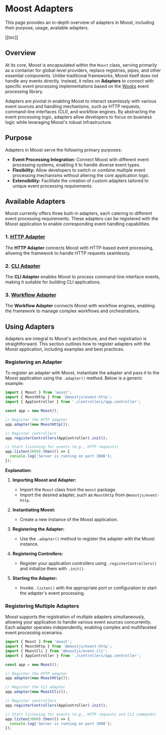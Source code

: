 # Moost Adapters

This page provides an in-depth overview of adapters in Moost, including their purpose, usage, available adapters.

[[toc]]

## Overview

At its core, Moost is encapsulated within the `Moost` class, serving primarily as a container for global-level providers, replace registries, pipes, and other essential components. Unlike traditional frameworks, Moost itself does not handle any events directly. Instead, it relies on **Adapters** to connect with specific event processing implementations based on the [Wooks](https://github.com/wooksjs/wooks) event processing library.

Adapters are pivotal in enabling Moost to interact seamlessly with various event sources and handling mechanisms, such as HTTP requests, command-line interfaces (CLI), and workflow engines. By abstracting the event processing logic, adapters allow developers to focus on business logic while leveraging Moost's robust infrastructure.

## Purpose

Adapters in Moost serve the following primary purposes:

- **Event Processing Integration:** Connect Moost with different event processing systems, enabling it to handle diverse event types.
- **Flexibility:** Allow developers to switch or combine multiple event processing mechanisms without altering the core application logic.
- **Extensibility:** Facilitate the creation of custom adapters tailored to unique event processing requirements.

## Available Adapters

Moost currently offers three built-in adapters, each catering to different event processing requirements. These adapters can be registered with the Moost application to enable corresponding event handling capabilities.

### 1. [HTTP Adapter](/webapp/)

The **HTTP Adapter** connects Moost with HTTP-based event processing, allowing the framework to handle HTTP requests seamlessly.

### 2. [CLI Adapter](/cliapp/)

The **CLI Adapter** enables Moost to process command-line interface events, making it suitable for building CLI applications.

### 3. [Workflow Adapter](/wf/)

The **Workflow Adapter** connects Moost with workflow engines, enabling the framework to manage complex workflows and orchestrations.

## Using Adapters

Adapters are integral to Moost's architecture, and their registration is straightforward. This section outlines how to register adapters with the Moost application, including examples and best practices.

### Registering an Adapter

To register an adapter with Moost, instantiate the adapter and pass it to the Moost application using the `.adapter()` method. Below is a generic example:

```ts
import { Moost } from 'moost';
import { MoostHttp } from '@moostjs/event-http';
import { AppController } from './controllers/app.controller';

const app = new Moost();

// Register the HTTP adapter
app.adapter(new MoostHttp());

// Register controllers
app.registerControllers(AppController).init();

// Start listening for events (e.g., HTTP requests)
app.listen(3000).then(() => {
  console.log('Server is running on port 3000');
});
```

**Explanation:**

1. **Importing Moost and Adapter:**
   - Import the `Moost` class from the `moost` package.
   - Import the desired adapter, such as `MoostHttp` from `@moostjs/event-http`.

2. **Instantiating Moost:**
   - Create a new instance of the Moost application.

3. **Registering the Adapter:**
   - Use the `.adapter()` method to register the adapter with the Moost instance.

4. **Registering Controllers:**
   - Register your application controllers using `.registerControllers()` and initialize them with `.init()`.

5. **Starting the Adapter:**
   - Invoke `.listen()` with the appropriate port or configuration to start the adapter's event processing.

### Registering Multiple Adapters

Moost supports the registration of multiple adapters simultaneously, allowing your application to handle various event sources concurrently. Each adapter operates independently, enabling complex and multifaceted event processing scenarios.

```ts
import { Moost } from 'moost';
import { MoostHttp } from '@moostjs/event-http';
import { MoostCli } from '@moostjs/event-cli';
import { AppController } from './controllers/app.controller';

const app = new Moost();

// Register the HTTP adapter
app.adapter(new MoostHttp());

// Register the CLI adapter
app.adapter(new MoostCli());

// Register controllers
app.registerControllers(AppController).init();

// Start listening for events (e.g., HTTP requests and CLI commands)
app.listen(3000).then(() => {
  console.log('Server is running on port 3000');
});
```
